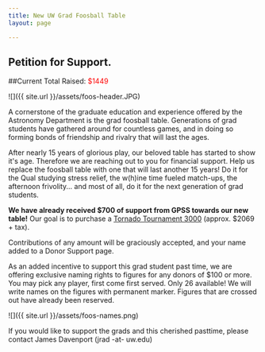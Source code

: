 ```yaml
---
title: New UW Grad Foosball Table
layout: page

---
```


## Petition for Support.

##Current Total Raised: <span style="color:red;">$1449</span>

![]({{ site.url }}/assets/foos-header.JPG)

A cornerstone of the graduate education and experience offered by the Astronomy Department is the grad foosball table. Generations of grad students have gathered around for countless games, and in doing so forming bonds of friendship and rivalry that will last the ages. 

After nearly 15 years of glorious play, our beloved table has started to show it's age. Therefore we are reaching out to you for financial support. Help us replace the foosball table with one that will last another 15 years! Do it for the Qual studying stress relief, the w(h)ine time fueled match-ups, the afternoon frivolity... and most of all, do it for the next generation of grad students.

**We have already received $700 of support from GPSS towards our new table!** Our goal is to purchase a [Tornado Tournament 3000](http://www.amazon.com/Tornado-Tournament-3000-Foosball-Table/dp/B001FTH4OA) (approx. $2069 + tax). 

Contributions of any amount will be graciously accepted, and your name added to a Donor Support page.

As an added incentive to support this grad student past time, we are offering exclusive naming rights to figures for any donors of $100 or more. You may pick any player, first come first served. Only 26 available! We will write names on the figures with permanent marker. Figures that are crossed out have already been reserved.

![]({{ site.url }}/assets/foos-names.png)

If you would like to support the grads and this cherished pasttime, please contact James Davenport (jrad -at- uw.edu)